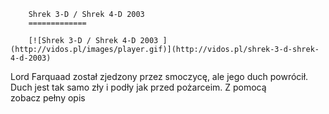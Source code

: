 
        Shrek 3-D / Shrek 4-D 2003 
        =============
        
        [![Shrek 3-D / Shrek 4-D 2003 ](http://vidos.pl/images/player.gif)](http://vidos.pl/shrek-3-d-shrek-4-d-2003)
        
        
 Lord Farquaad został zjedzony przez smoczycę, ale jego duch powrócił. Duch jest tak samo zły i podły jak przed pożarceim. Z pomocą zobacz pełny opis
    